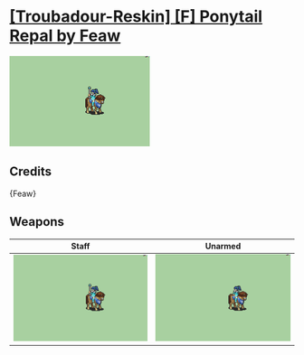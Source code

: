 # [\[Troubadour-Reskin\] \[F\] Ponytail Repal by Feaw](./)

<img src="./7.%20Staff/Staff_000.png" alt="[Troubadour-Reskin] [F] Ponytail Repal by Feaw standing" />

## Credits

{Feaw}

## Weapons


|Staff |Unarmed |
|  :---: | :---: |
| <img alt="Staff animation" src="./7.%20Staff/Staff.gif" /> | <img alt="Unarmed animation" src="./8.%20Unarmed/Unarmed.gif" /> |
